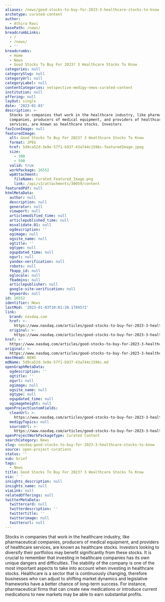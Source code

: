 ```yaml
---
aliases: /news/good-stocks-to-buy-for-2023-3-healthcare-stocks-to-know
archetype: curated-content
author:
  - Athira Ravi
basePath: /news/
breadcrumbLinks:
  - /
  - /news/
  - ''
breadcrumbs:
  - Home
  - News
  - Good Stocks To Buy For 2023? 3 Healthcare Stocks To Know
categories: null
categorySlug: null
categoryUrl: null
categoryLabel: null
contentCategories: netspective-medigy-news-curated-content
institution: null
offering: null
layOut: single
date: '2023-01-03'
description: >-
  Stocks in companies that work in the healthcare industry, like pharmaceutical
  companies, producers of medical equipment, and providers of healthcare
  services, are known as healthcare stocks. Investors
favIconImage: null
featuredImage:
  alt: Good Stocks To Buy For 2023? 3 Healthcare Stocks To Know
  format: JPEG
  href: 5d9ca52d-3e9e-57f1-b937-43a744c1596c-featuredImage.jpeg
  size:
    - 300
    - 590
  valid: true
  workPackage: 16552
  wpAttachment:
    fileName: Curated_Featured_Image.png
    link: /api/v3/attachments/30059/content
featuredPdf: null
htmlMetaData:
  author: null
  description: null
  generator: null
  viewport: null
  articlemodified_time: null
  articlepublished_time: null
  msvalidate.01: null
  ogdescription: ''
  ogimage: null
  ogsite_name: null
  ogtitle: ''
  ogtype: null
  ogupdated_time: null
  ogurl: null
  yandex-verification: null
  robots: null
  fbapp_id: null
  oglocale: null
  fbadmins: null
  articlepublisher: null
  google-site-verification: null
  keywords: null
id: 16552
identifier: News
lastMod: '2023-01-03T10:01:38.178957Z'
link:
  brand: nasdaq.com
  href: >-
    https://www.nasdaq.com/articles/good-stocks-to-buy-for-2023-3-healthcare-stocks-to-know
  original: >-
    https://www.nasdaq.com/articles/good-stocks-to-buy-for-2023-3-healthcare-stocks-to-know
href: >-
  https://www.nasdaq.com/articles/good-stocks-to-buy-for-2023-3-healthcare-stocks-to-know
original: >-
  https://www.nasdaq.com/articles/good-stocks-to-buy-for-2023-3-healthcare-stocks-to-know
mastHead: NEWS
mdName: 5d9ca52d-3e9e-57f1-b937-43a744c1596c.md
openGraphMetaData:
  ogdescription: ''
  ogtitle: ''
  ogurl: null
  ogimage: null
  ogsite_name: null
  ogtype: null
  ogupdated_time: null
  ogimageheight: null
openProjectCustomFields:
  cleanUrl: >-
    https://www.nasdaq.com/articles/good-stocks-to-buy-for-2023-3-healthcare-stocks-to-know
  medigyTopics: null
  sourceUrl: >-
    https://www.nasdaq.com/articles/good-stocks-to-buy-for-2023-3-healthcare-stocks-to-know
openProjectWorkPackageType: Curated Content
searchCategory: News
slug: nasdaq-good-stocks-to-buy-for-2023-3-healthcare-stocks-to-know
source: open-project-curations
status: ''
sub: brief
tags:
  - News
title: Good Stocks To Buy For 2023? 3 Healthcare Stocks To Know
via: ' '
insights_description: null
insights_name: null
viaLink: null
relatedOfferings: null
twitterMetaData:
  twittercard: null
  twitterdescription: ''
  twittertitle: ''
  twitterimage: null
  twitterurl: null
---
```

Stocks in companies that work in the healthcare industry, like pharmaceutical companies, producers of medical equipment, and providers of healthcare services, are known as healthcare stocks. Investors looking to diversify their portfolios may benefit significantly from these stocks. It is crucial to remember that investing in healthcare companies has its own unique dangers and difficulties. The stability of the company is one of the most important aspects to take into account when investing in healthcare stocks. Healthcare is a sector that is continuously changing, therefore businesses who can adjust to shifting market dynamics and legislative frameworks have a better chance of long-term success. For instance, pharmaceutical firms that can create new medications or introduce current medications to new markets may be able to earn substantial profits.